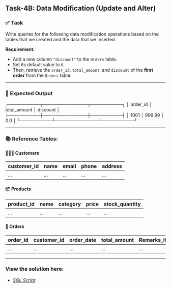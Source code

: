 ## Task-4B: Data Modification (Update and Alter)

### ✅ Task  
Write queries for the following data modification operations based on the tables that we created and the data that we inserted.

**Requirement:**  
- Add a new column `"discount"` to the `Orders` table.  
- Set its default value to `0`.  
- Then, retrieve the `order_id`, `total_amount`, and `discount` of the **first order** from the `Orders` table.

---

### 🎯 Expected Output

┌──────────┬──────────────┬──────────┐
│ order_id │ total_amount │ discount │
├──────────┼──────────────┼──────────┤
│ 1001     │ 999.99       │ 0.0      │
└──────────┴──────────────┴──────────┘

---

### 📚 Reference Tables:

#### 🧑‍🤝‍🧑 Customers

| customer_id | name        | email                  | phone       | address        |
|-------------|-------------|------------------------|-------------|----------------|
| ...         | ...         | ...                    | ...         | ...            |

#### 📦 Products

| product_id | name                | category    | price  | stock_quantity |
|------------|---------------------|-------------|--------|----------------|
| ...        | ...                 | ...         | ...    | ...            |

#### 🧾 Orders

| order_id | customer_id | order_date | total_amount | Remarks_if_any  |
|----------|-------------|-------------|---------------|------------------|
| ...      | ...         | ...         | ...           | ...              |

---

### View the solution here: 

* *[SQL Script](SqlScript.sql)*